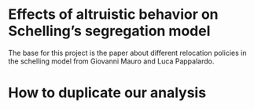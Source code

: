 # Effects of altruistic behavior on Schelling’s segregation model

The base for this project is the paper about different relocation policies in the schelling model from Giovanni Mauro and Luca Pappalardo.



# How to duplicate our analysis
